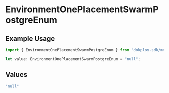 # EnvironmentOnePlacementSwarmPostgreEnum

## Example Usage

```typescript
import { EnvironmentOnePlacementSwarmPostgreEnum } from "dokploy-sdk/models/operations";

let value: EnvironmentOnePlacementSwarmPostgreEnum = "null";
```

## Values

```typescript
"null"
```